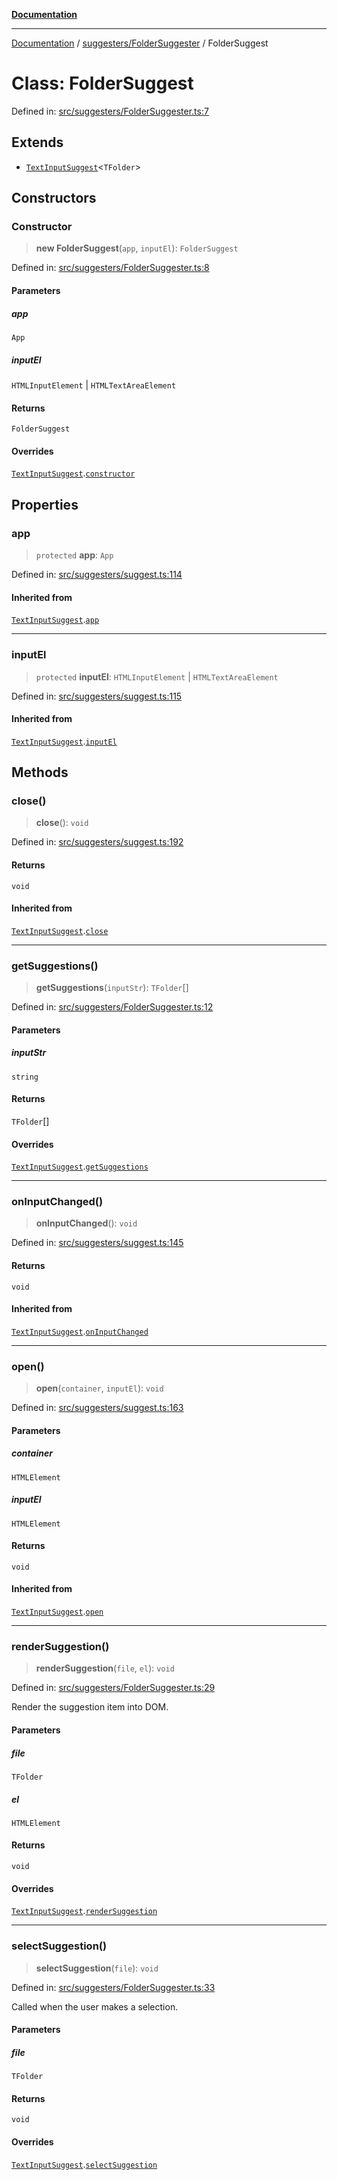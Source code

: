 [**Documentation**](../../../README.md)

***

[Documentation](../../../README.md) / [suggesters/FolderSuggester](../README.md) / FolderSuggest

# Class: FolderSuggest

Defined in: [src/suggesters/FolderSuggester.ts:7](https://github.com/Christian-Me/folder-to-tags-plugin/blob/bf42295620335492a0928fbbe8ccca5ae986f975/src/suggesters/FolderSuggester.ts#L7)

## Extends

- [`TextInputSuggest`](../../suggest/classes/TextInputSuggest.md)\<`TFolder`\>

## Constructors

### Constructor

> **new FolderSuggest**(`app`, `inputEl`): `FolderSuggest`

Defined in: [src/suggesters/FolderSuggester.ts:8](https://github.com/Christian-Me/folder-to-tags-plugin/blob/bf42295620335492a0928fbbe8ccca5ae986f975/src/suggesters/FolderSuggester.ts#L8)

#### Parameters

##### app

`App`

##### inputEl

`HTMLInputElement` | `HTMLTextAreaElement`

#### Returns

`FolderSuggest`

#### Overrides

[`TextInputSuggest`](../../suggest/classes/TextInputSuggest.md).[`constructor`](../../suggest/classes/TextInputSuggest.md#constructor)

## Properties

### app

> `protected` **app**: `App`

Defined in: [src/suggesters/suggest.ts:114](https://github.com/Christian-Me/folder-to-tags-plugin/blob/bf42295620335492a0928fbbe8ccca5ae986f975/src/suggesters/suggest.ts#L114)

#### Inherited from

[`TextInputSuggest`](../../suggest/classes/TextInputSuggest.md).[`app`](../../suggest/classes/TextInputSuggest.md#app)

***

### inputEl

> `protected` **inputEl**: `HTMLInputElement` \| `HTMLTextAreaElement`

Defined in: [src/suggesters/suggest.ts:115](https://github.com/Christian-Me/folder-to-tags-plugin/blob/bf42295620335492a0928fbbe8ccca5ae986f975/src/suggesters/suggest.ts#L115)

#### Inherited from

[`TextInputSuggest`](../../suggest/classes/TextInputSuggest.md).[`inputEl`](../../suggest/classes/TextInputSuggest.md#inputel)

## Methods

### close()

> **close**(): `void`

Defined in: [src/suggesters/suggest.ts:192](https://github.com/Christian-Me/folder-to-tags-plugin/blob/bf42295620335492a0928fbbe8ccca5ae986f975/src/suggesters/suggest.ts#L192)

#### Returns

`void`

#### Inherited from

[`TextInputSuggest`](../../suggest/classes/TextInputSuggest.md).[`close`](../../suggest/classes/TextInputSuggest.md#close)

***

### getSuggestions()

> **getSuggestions**(`inputStr`): `TFolder`[]

Defined in: [src/suggesters/FolderSuggester.ts:12](https://github.com/Christian-Me/folder-to-tags-plugin/blob/bf42295620335492a0928fbbe8ccca5ae986f975/src/suggesters/FolderSuggester.ts#L12)

#### Parameters

##### inputStr

`string`

#### Returns

`TFolder`[]

#### Overrides

[`TextInputSuggest`](../../suggest/classes/TextInputSuggest.md).[`getSuggestions`](../../suggest/classes/TextInputSuggest.md#getsuggestions)

***

### onInputChanged()

> **onInputChanged**(): `void`

Defined in: [src/suggesters/suggest.ts:145](https://github.com/Christian-Me/folder-to-tags-plugin/blob/bf42295620335492a0928fbbe8ccca5ae986f975/src/suggesters/suggest.ts#L145)

#### Returns

`void`

#### Inherited from

[`TextInputSuggest`](../../suggest/classes/TextInputSuggest.md).[`onInputChanged`](../../suggest/classes/TextInputSuggest.md#oninputchanged)

***

### open()

> **open**(`container`, `inputEl`): `void`

Defined in: [src/suggesters/suggest.ts:163](https://github.com/Christian-Me/folder-to-tags-plugin/blob/bf42295620335492a0928fbbe8ccca5ae986f975/src/suggesters/suggest.ts#L163)

#### Parameters

##### container

`HTMLElement`

##### inputEl

`HTMLElement`

#### Returns

`void`

#### Inherited from

[`TextInputSuggest`](../../suggest/classes/TextInputSuggest.md).[`open`](../../suggest/classes/TextInputSuggest.md#open)

***

### renderSuggestion()

> **renderSuggestion**(`file`, `el`): `void`

Defined in: [src/suggesters/FolderSuggester.ts:29](https://github.com/Christian-Me/folder-to-tags-plugin/blob/bf42295620335492a0928fbbe8ccca5ae986f975/src/suggesters/FolderSuggester.ts#L29)

Render the suggestion item into DOM.

#### Parameters

##### file

`TFolder`

##### el

`HTMLElement`

#### Returns

`void`

#### Overrides

[`TextInputSuggest`](../../suggest/classes/TextInputSuggest.md).[`renderSuggestion`](../../suggest/classes/TextInputSuggest.md#rendersuggestion)

***

### selectSuggestion()

> **selectSuggestion**(`file`): `void`

Defined in: [src/suggesters/FolderSuggester.ts:33](https://github.com/Christian-Me/folder-to-tags-plugin/blob/bf42295620335492a0928fbbe8ccca5ae986f975/src/suggesters/FolderSuggester.ts#L33)

Called when the user makes a selection.

#### Parameters

##### file

`TFolder`

#### Returns

`void`

#### Overrides

[`TextInputSuggest`](../../suggest/classes/TextInputSuggest.md).[`selectSuggestion`](../../suggest/classes/TextInputSuggest.md#selectsuggestion)

